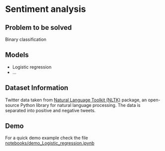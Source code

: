 # Sentiment analysis

## Problem to be solved
Binary classification

## Models
* Logistic regression
* ...

## Dataset Information
Twitter data taken from [Natural Language Toolkit (NLTK)](http://www.nltk.org/howto/twitter.html) package, an open-source Python library for natural language processing. The data is separated into positive and negative tweets.

## Demo
For a quick demo example check the file [notebooks/demo_Logistic_regression.ipynb](https://github.com/mariiasi/sentiment_analysis/blob/master/notebooks/demo_Logistic_regression.ipynb)